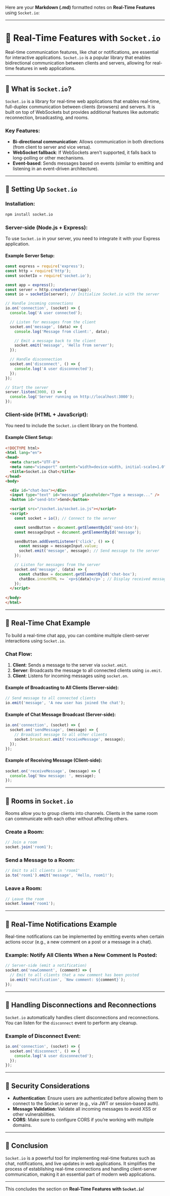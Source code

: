 Here are your **Markdown (.md)** formatted notes on **Real-Time Features** using `Socket.io`:

---

# 📝 Real-Time Features with `Socket.io`

Real-time communication features, like chat or notifications, are essential for interactive applications. `Socket.io` is a popular library that enables bidirectional communication between clients and servers, allowing for real-time features in web applications.

---

## 🔹 **What is `Socket.io`?**

`Socket.io` is a library for real-time web applications that enables real-time, full-duplex communication between clients (browsers) and servers. It is built on top of WebSockets but provides additional features like automatic reconnection, broadcasting, and rooms.

### **Key Features**:

* **Bi-directional communication**: Allows communication in both directions (from client to server and vice versa).
* **WebSocket fallback**: If WebSockets aren't supported, it falls back to long-polling or other mechanisms.
* **Event-based**: Sends messages based on events (similar to emitting and listening in an event-driven architecture).

---

## 🔹 **Setting Up `Socket.io`**

### **Installation**:

```bash
npm install socket.io
```

### **Server-side (Node.js + Express)**:

To use `Socket.io` in your server, you need to integrate it with your Express application.

#### **Example Server Setup**:

```javascript
const express = require('express');
const http = require('http');
const socketIo = require('socket.io');

const app = express();
const server = http.createServer(app);
const io = socketIo(server); // Initialize Socket.io with the server

// Handle incoming connections
io.on('connection', (socket) => {
  console.log('A user connected');

  // Listen for messages from the client
  socket.on('message', (data) => {
    console.log('Message from client:', data);

    // Emit a message back to the client
    socket.emit('message', 'Hello from server');
  });

  // Handle disconnection
  socket.on('disconnect', () => {
    console.log('A user disconnected');
  });
});

// Start the server
server.listen(3000, () => {
  console.log('Server running on http://localhost:3000');
});
```

### **Client-side (HTML + JavaScript)**:

You need to include the `Socket.io` client library on the frontend.

#### **Example Client Setup**:

```html
<!DOCTYPE html>
<html lang="en">
<head>
  <meta charset="UTF-8">
  <meta name="viewport" content="width=device-width, initial-scale=1.0">
  <title>Socket.io Chat</title>
</head>
<body>

  <div id="chat-box"></div>
  <input type="text" id="message" placeholder="Type a message..." />
  <button id="send-btn">Send</button>

  <script src="/socket.io/socket.io.js"></script>
  <script>
    const socket = io(); // Connect to the server

    const sendButton = document.getElementById('send-btn');
    const messageInput = document.getElementById('message');

    sendButton.addEventListener('click', () => {
      const message = messageInput.value;
      socket.emit('message', message); // Send message to the server
    });

    // Listen for messages from the server
    socket.on('message', (data) => {
      const chatBox = document.getElementById('chat-box');
      chatBox.innerHTML += `<p>${data}</p>`; // Display received message
    });
  </script>
  
</body>
</html>
```

---

## 🔹 **Real-Time Chat Example**

To build a real-time chat app, you can combine multiple client-server interactions using `Socket.io`.

### **Chat Flow**:

1. **Client**: Sends a message to the server via `socket.emit`.
2. **Server**: Broadcasts the message to all connected clients using `io.emit`.
3. **Client**: Listens for incoming messages using `socket.on`.

#### **Example of Broadcasting to All Clients** (Server-side):

```javascript
// Send message to all connected clients
io.emit('message', 'A new user has joined the chat');
```

#### **Example of Chat Message Broadcast (Server-side)**:

```javascript
io.on('connection', (socket) => {
  socket.on('sendMessage', (message) => {
    // Broadcast message to all other clients
    socket.broadcast.emit('receiveMessage', message);
  });
});
```

#### **Example of Receiving Message (Client-side)**:

```javascript
socket.on('receiveMessage', (message) => {
  console.log('New message: ', message);
});
```

---

## 🔹 **Rooms in `Socket.io`**

Rooms allow you to group clients into channels. Clients in the same room can communicate with each other without affecting others.

### **Create a Room**:

```javascript
// Join a room
socket.join('room1');
```

### **Send a Message to a Room**:

```javascript
// Emit to all clients in 'room1'
io.to('room1').emit('message', 'Hello, room1!');
```

### **Leave a Room**:

```javascript
// Leave the room
socket.leave('room1');
```

---

## 🔹 **Real-Time Notifications Example**

Real-time notifications can be implemented by emitting events when certain actions occur (e.g., a new comment on a post or a message in a chat).

### **Example: Notify All Clients When a New Comment Is Posted**:

```javascript
// Server-side (emit a notification)
socket.on('newComment', (comment) => {
  // Emit to all clients that a new comment has been posted
  io.emit('notification', `New comment: ${comment}`);
});
```

---

## 🔹 **Handling Disconnections and Reconnections**

`Socket.io` automatically handles client disconnections and reconnections. You can listen for the `disconnect` event to perform any cleanup.

### **Example of Disconnect Event**:

```javascript
io.on('connection', (socket) => {
  socket.on('disconnect', () => {
    console.log('A user disconnected');
  });
});
```

---

## 🔹 **Security Considerations**

* **Authentication**: Ensure users are authenticated before allowing them to connect to the Socket.io server (e.g., via JWT or session-based auth).
* **Message Validation**: Validate all incoming messages to avoid XSS or other vulnerabilities.
* **CORS**: Make sure to configure CORS if you’re working with multiple domains.

---

## 🔹 **Conclusion**

`Socket.io` is a powerful tool for implementing real-time features such as chat, notifications, and live updates in web applications. It simplifies the process of establishing real-time connections and handling client-server communication, making it an essential part of modern web applications.

---

This concludes the section on **Real-Time Features with `Socket.io`**!
